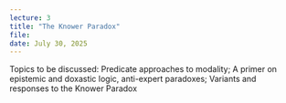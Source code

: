 ```yaml
---
lecture: 3
title: "The Knower Paradox"
file:  
date: July 30, 2025
---
```


Topics to be discussed: Predicate approaches to modality; A primer on epistemic and doxastic logic, anti-expert paradoxes;  Variants and responses to the Knower Paradox
